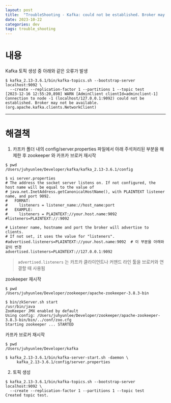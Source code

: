 ```yaml
---
layout: post
title:  "TroubleShooting - Kafka: could not be established. Broker may not be available."
date: 2023-10-22
categories: dev
tags: trouble_shooting
---
```


# 내용
Kafka 토픽 생성 중 아래와 같은 오류가 발생

```shell
$ kafka_2.13-3.6.1/bin/kafka-topics.sh --bootstrap-server localhost:9092 \
  --create --replication-factor 1 --partitions 1 --topic test
[2023-12-16 12:55:20,898] WARN [AdminClient clientId=adminclient-1] Connection to node -1 (localhost/127.0.0.1:9092) could not be established. Broker may not be available. (org.apache.kafka.clients.NetworkClient)
```

---

# 해결책

1) 카프카 폴더 내의 config/server.properties 파일에서 아래 주석처리된 부분을 해제한 후 zookeeper 와 카프카 브로커 재시작 

```shell
$ pwd
/Users/juhyunlee/Developer/kafka/kafka_2.13-3.6.1/config

$ vi server.properties
# The address the socket server listens on. If not configured, the host name will be equal to the value of
# java.net.InetAddress.getCanonicalHostName(), with PLAINTEXT listener name, and port 9092.
#   FORMAT:
#     listeners = listener_name://host_name:port
#   EXAMPLE:
#     listeners = PLAINTEXT://your.host.name:9092
#listeners=PLAINTEXT://:9092

# Listener name, hostname and port the broker will advertise to clients.
# If not set, it uses the value for "listeners".
#advertised.listeners=PLAINTEXT://your.host.name:9092  # 이 부분을 아래와 같이 변경
advertised.listeners=PLAINTEXT://127.0.0.1:9092
```

> `advertised.listeners` 는 카프카 클라이언트나 커맨드 라인 툴을 브로커와 연결할 때 사용됨

zookeeper 재시작
```shell
$ pwd
/Users/juhyunlee/Developer/zookeeper/apache-zookeeper-3.8.3-bin

$ bin/zkServer.sh start
/usr/bin/java
ZooKeeper JMX enabled by default
Using config: /Users/juhyunlee/Developer/zookeeper/apache-zookeeper-3.8.3-bin/bin/../conf/zoo.cfg
Starting zookeeper ... STARTED
```

카프카 브로커 재시작
```shell
$ pwd
/Users/juhyunlee/Developer/kafka

$ kafka_2.13-3.6.1/bin/kafka-server-start.sh -daemon \
     kafka_2.13-3.6.1/config/server.properties 
```

2) 토픽 생성

```shell
$ kafka_2.13-3.6.1/bin/kafka-topics.sh --bootstrap-server localhost:9092 \
  --create --replication-factor 1 --partitions 1 --topic test
Created topic test.
```